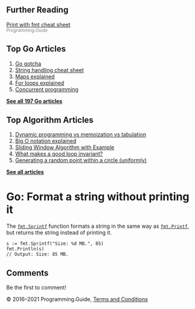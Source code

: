 <span class="underline"></span>

<span class="underline"></span>

## Further Reading

[Print with fmt cheat sheet](fmt-printf-reference-cheat-sheet.html)  
<span style="color: grey; font-style: italic; font-size: smaller">Programming.Guide</span>

## Top Go Articles

1.  [Go gotcha](go-gotcha.html)
2.  [String handling cheat sheet](string-functions-reference-cheat-sheet.html)
3.  [Maps explained](maps-explained.html)
4.  [For loops explained](for-loop.html)
5.  [Concurrent programming](go-concurrency-tutorial.html)

[**See all 197 Go articles**](index.html)

<span class="underline"></span>

## Top Algorithm Articles

1.  [Dynamic programming vs memoization vs tabulation](../dynamic-programming-vs-memoization-vs-tabulation.html)
2.  [Big O notation explained](../big-o-notation-explained.html)
3.  [Sliding Window Algorithm with Example](../sliding-window-example.html)
4.  [What makes a good loop invariant?](../what-makes-a-good-loop-invariant.html)
5.  [Generating a random point within a circle (uniformly)](../random-point-within-circle.html)

[**See all articles**](../index.html)

# Go: Format a string without printing it

The [`fmt.Sprintf`](https://golang.org/pkg/fmt/#Sprintf) function formats a string in the same way as [`fmt.Printf`](https://golang.org/pkg/fmt/#Printf), but returns the string instead of printing it.

    s := fmt.Sprintf("Size: %d MB.", 85)
    fmt.Println(s)
    // Output: Size: 85 MB.

## Comments

Be the first to comment!

© 2016–2021 Programming.Guide, [Terms and Conditions](../terms-and-conditions.html)
